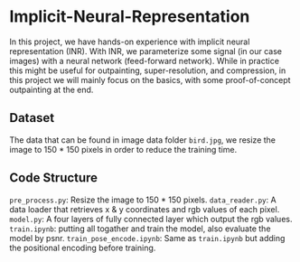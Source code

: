 # Implicit-Neural-Representation
In this project, we have hands-on experience with implicit neural representation (INR). With INR, we parameterize some signal (in our case images) with a neural network (feed-forward network). While in practice this might be useful for outpainting, super-resolution, and compression, in this project we will mainly focus on the basics, with some proof-of-concept outpainting at the end.

## Dataset
The data that can be found in image data folder `bird.jpg`, we resize the image to 150 * 150  pixels in order to reduce the training time.

## Code Structure
`pre_process.py`: Resize the image to 150 * 150 pixels.
`data_reader.py`: A data loader that retrieves x & y coordinates and rgb values of each pixel.
`model.py`: A four layers  of fully connected layer which output the rgb values.
`train.ipynb`: putting all togather and train the model, also evaluate the model by psnr.
`train_pose_encode.ipynb`: Same as `train.ipynb` but adding the positional encoding before training.